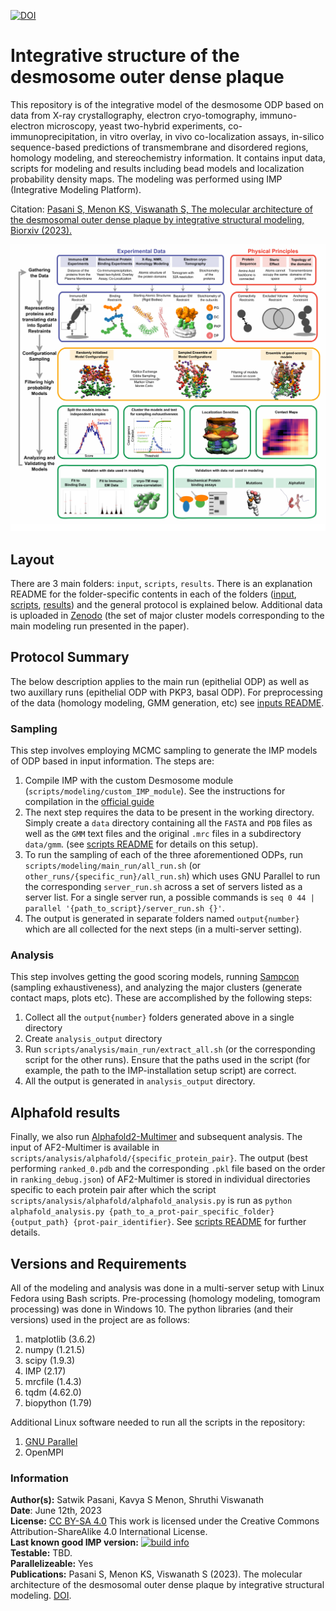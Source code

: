 [![DOI](https://zenodo.org/badge/DOI/10.5281/zenodo.8035863.svg)](https://doi.org/10.5281/zenodo.8035863)

# Integrative structure of the desmosome outer dense plaque  

This repository is of the integrative model of the desmosome ODP based on data from X-ray crystallography, electron cryo-tomography, immuno-electron microscopy, yeast two-hybrid experiments, co-immunoprecipitation, in vitro overlay, in vivo co-localization assays, in-silico sequence-based predictions of transmembrane and disordered regions, homology modeling, and stereochemistry information. It contains input data, scripts for modeling and results including bead models and localization probability density maps. 
The modeling was performed using IMP (Integrative Modeling Platform).

Citation: [Pasani S, Menon KS, Viswanath S, The molecular architecture of the desmosomal outer dense plaque by integrative structural modeling, Biorxiv (2023).](https://www.biorxiv.org/content/10.1101/2023.06.13.544884v1)

![Image](./metadata/thumb.png)

## Layout
There are 3 main folders:  `input`, `scripts`, `results`. There is an explanation README for the folder-specific contents in each of the folders ([input](https://github.com/isblab/desmosome/blob/main/input/README.md), [scripts](https://github.com/isblab/desmosome/blob/main/scripts/README.md), [results](https://github.com/isblab/desmosome/blob/main/results/README.md)) and the general protocol is explained below. 
Additional data is uploaded in [Zenodo](https://zenodo.org/record/8035863) (the set of major cluster models corresponding to the main modeling run presented in the paper).

## Protocol Summary
The below description applies to the main run (epithelial ODP) as well as two auxillary runs (epithelial ODP with PKP3, basal ODP). For preprocessing of the data (homology modeling, GMM generation, etc) see [inputs README](https://github.com/isblab/desmosome/blob/main/input/README.md).

### Sampling
This step involves employing MCMC sampling to generate the IMP models of ODP based in input information. The steps are:
1. Compile IMP with the custom Desmosome module (`scripts/modeling/custom_IMP_module`). See the instructions for compilation in the [official guide](https://integrativemodeling.org/nightly/doc/manual/installation.html)
2. The next step requires the data to be present in the working directory. Simply create a `data` directory containing all the `FASTA` and `PDB` files as well as the `GMM` text files and the original `.mrc` files in a subdirectory `data/gmm`. (see [scripts README](https://github.com/isblab/desmosome/blob/main/scripts/README.md) for details on this setup).
3. To run the sampling of each of the three aforementioned ODPs, run `scripts/modeling/main_run/all_run.sh` (or `other_runs/{specific_run}/all_run.sh`) which uses GNU Parallel to run the corresponding `server_run.sh` across a set of servers listed as a server list. For a single server run, a possible commands is `seq 0 44 | parallel '{path_to_script}/server_run.sh {}'`. 
4. The output is generated in separate folders named `output{number}` which are all collected for the next steps (in a multi-server setting).

### Analysis
This step involves getting the good scoring models, running [Sampcon](https://github.com/salilab/imp-sampcon) (sampling exhaustiveness), and analyzing the major clusters (generate contact maps, plots etc). These are accomplished by the following steps:
1. Collect all the `output{number}` folders generated above in a single directory
2. Create `analysis_output` directory
2. Run `scripts/analysis/main_run/extract_all.sh` (or the corresponding script for the other runs). Ensure that the paths used in the script (for example, the path to the IMP-installation setup script) are correct.
3. All the output is generated in `analysis_output` directory.

## Alphafold results 
Finally, we also run [Alphafold2-Multimer](https://github.com/deepmind/alphafold) and subsequent analysis. The input of AF2-Multimer is available in `scripts/analysis/alphafold/{specific_protein_pair}`. The output (best performing `ranked_0.pdb` and the corresponding `.pkl` file based on the order in `ranking_debug.json`) of AF2-Multimer is stored in individual directories specific to each protein pair after which the script `scripts/analysis/alphafold/alphafold_analysis.py` is run as `python alphafold_analysis.py {path_to_a_prot-pair_specific_folder} {output_path} {prot-pair_identifier}`. See [scripts README](https://github.com/isblab/desmosome/blob/main/scripts/README.md) for further details.

## Versions and Requirements
All of the modeling and analysis was done in a multi-server setup with Linux Fedora using Bash scripts. Pre-processing (homology modeling, tomogram processing) was done in Windows 10. The python libraries (and their versions) used in the project are as follows:
1. matplotlib (3.6.2)
2. numpy (1.21.5)
3. scipy (1.9.3)
4. IMP (2.17)
5. mrcfile (1.4.3)
6. tqdm (4.62.0)
7. biopython (1.79)

Additional Linux software needed to run all the scripts in the repository:
1. [GNU Parallel](https://doi.org/10.5281/zenodo.3956817)
2. OpenMPI

### Information
**Author(s):** Satwik Pasani, Kavya S Menon, Shruthi Viswanath\
**Date**: June 12th, 2023\
**License:** [CC BY-SA 4.0](https://creativecommons.org/licenses/by-sa/4.0/)
This work is licensed under the Creative Commons Attribution-ShareAlike 4.0
International License.\
**Last known good IMP version:** [![build info](https://integrativemodeling.org/systems/41/badge.svg?branch=main)](https://integrativemodeling.org/systems/) \
**Testable:** TBD.\
**Parallelizeable:** Yes\
**Publications:**  Pasani S, Menon KS, Viswanath S (2023). The molecular architecture of the desmosomal outer dense plaque by integrative structural modeling. [DOI](https://doi.org/10.1101/2023.06.13.544884).
